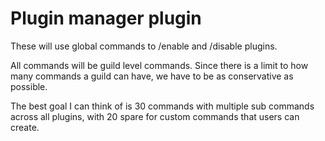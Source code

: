 # Plugin manager plugin

These will use global commands to /enable and /disable plugins.

All commands will be guild level commands. Since there is a limit to how many commands a guild can have, we have to be as conservative as possible.

The best goal I can think of is 30 commands with multiple sub commands across all plugins, with 20 spare for custom commands that users can create.